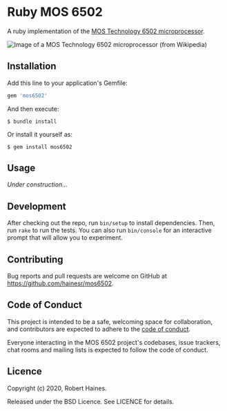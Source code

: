 # Ruby MOS 6502

A ruby implementation of the [MOS Technology 6502 microprocessor][wp-6502].

![Image of a MOS Technology 6502 microprocessor (from Wikipedia)](https://upload.wikimedia.org/wikipedia/commons/4/49/MOS_6502AD_4585_top.jpg)

## Installation

Add this line to your application's Gemfile:

```ruby
gem 'mos6502'
```

And then execute:

    $ bundle install

Or install it yourself as:

    $ gem install mos6502

## Usage

*Under construction...*

## Development

After checking out the repo, run `bin/setup` to install dependencies. Then, run `rake` to run the tests. You can also run `bin/console` for an interactive prompt that will allow you to experiment.

## Contributing

Bug reports and pull requests are welcome on GitHub at https://github.com/hainesr/mos6502.


## Code of Conduct

This project is intended to be a safe, welcoming space for collaboration, and contributors are expected to adhere to the [code of conduct](https://github.com/hainesr/mos6502/blob/master/CODE_OF_CONDUCT.md).

Everyone interacting in the MOS 6502 project's codebases, issue trackers, chat rooms and mailing lists is expected to follow the code of conduct.

## Licence

Copyright (c) 2020, Robert Haines.

Released under the BSD Licence. See LICENCE for details.

[wp-6502]: https://en.wikipedia.org/wiki/MOS_Technology_6502
